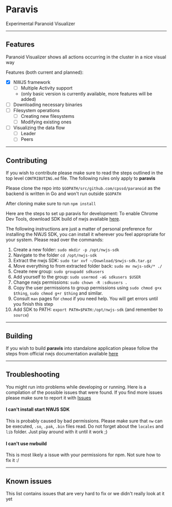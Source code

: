 Paravis
=======
Experimental Paranoid Visualizer

---

## Features ##
Paranoid Visualizer shows all actions occurring in
the cluster in a nice visual way

Features (both current and planned):
- [x] NWJS framework
  - [ ] Multiple Activity support
  - (only basic version is currently available, more features will be added)
- [ ] Downloading necessary binaries
- [ ] Filesystem operations
  - [ ] Creating new filesystems
  - [ ] Modifying existing ones
- [ ] Visualizing the data flow
  - [ ] Leader
  - [ ] Peers

---

## Contributing ##
If you wish to contribute please make sure to read the steps outlined in the top level `CONTRIBUTING.md` file. The following rules only apply to __paravis__

Please clone the repo into `$GOPATH/src/github.com/cpssd/paranoid` as the backend is written in Go
and won't run outside `$GOPATH`

After cloning make sure to run `npm install`

Here are the steps to set up paravis for development:
To enable Chrome Dev Tools, download SDK build of nwjs available [here](http://nwjs.io).


The following instructions are just a matter of personal preference for
installing the NWJS SDK, you can install it wherever you feel appropriate for
your system. Please read over the commands:

1. Create a new folder: `sudo mkdir -p /opt/nwjs-sdk`  
2. Navigate to the folder `cd /opt/nwjs-sdk`  
3. Extract the nwjs SDK: `sudo tar xvf ~/Download/$nwjs-sdk.tar.gz`  
4. Move everything to from extracted folder back: `sudo mv nwjs-sdk/* ./`  
5. Create new group: `sudo groupadd sdkusers`  
6. Add yourself to the group: `sudo usermod -aG sdkusers $USER`  
7. Change nwjs permissions: `sudo chown -R :sdkusers .`  
8. Copy the user permissions to group permissions using
`sudo chmod g+x $thing`, `sudo chmod g+r $thing` and similar.  
9. Consult `man` pages for `chmod`
if you need help. You will get errors until you finish this step  
10. Add SDK to PATH: `export PATH=$PATH:/opt/nwjs-sdk` (and remember to `source`)

---

## Building ##
If you wish to build __paravis__ into standalone application please follow the steps from official nwjs documentation available [here](http://docs.nwjs.io/en/latest/For%20Users/Package%20and%20Distribute/)

---

## Troubleshooting ##
You might run into problems while developing or running. Here is a compilation of the possible issues that were found. If you find more issues please make sure to report it with [Issues](https://github.com/cpssd/paranoid/issues)

#### I can't install start NWJS SDK ####
This is probably caused by bad permissions. Please make sure that `nw` can be executed, `.so`, `.pak`, `.bin` files read. Do not forget about the `locales` and `lib` folder. Just play around with it until it work ;)

#### I can't use nwbuild ####
This is most likely a issue with your permissions for npm. Not sure how to fix it :/

---

## Known issues ##
This list contains issues that are very hard to fix or we didn't really look at it yet
